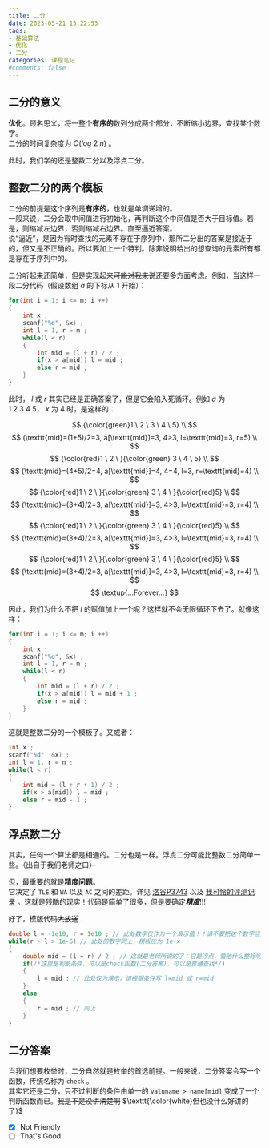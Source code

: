 ```yaml
---
title: 二分
date: 2023-05-21 15:22:53
tags:
- 基础算法
- 优化
- 二分
categories: 课程笔记
#comments: false
---
```


## 二分的意义
**优化**。顾名思义，将一整个**有序的**数列分成两个部分，不断缩小边界，查找某个数字。  
二分的时间复杂度为 $O(log\ 2\ n)$ 。

此时，我们学的还是整数二分以及浮点二分。

## 整数二分的两个模板
二分的前提是这个序列是**有序的**，也就是单调递增的。  
一般来说，二分会取中间值进行初始化，再判断这个中间值是否大于目标值。若是，则缩减左边界，否则缩减右边界。直至逼近答案。  
说“逼近”，是因为有时查找的元素不存在于序列中，那所二分出的答案是接近于的，但又是不正确的。所以要加上一个特判。除非说明给出的想查询的元素所有都是存在于序列中的。

<!--more-->

二分听起来还简单，但是实现起来~~可能对我来说~~还要多方面考虑。例如，当这样一段二分代码（假设数组 $a$ 的下标从 $1$ 开始）：
```cpp
for(int i = 1; i <= m; i ++)
{
    int x ;
    scanf("%d", &x) ;
    int l = 1, r = m ;
    while(l < r)
    {
        int mid = (l + r) / 2 ;
        if(x > a[mid]) l = mid ;
        else r = mid ;
    }
}
```
此时， $l$ 或 $r$ 其实已经是正确答案了，但是它会陷入死循环。例如 $a$ 为 $1 \ 2 \ 3 \ 4 \ 5$， $x$ 为 $4$ 时，是这样的：

$$
{\color{green}1 \ 2 \ 3 \ 4 \ 5} \\
$$
$$
(\texttt{mid}=(1+5)/2=3, a[\texttt{mid}]=3, 4>3, l=\texttt{mid}=3, r=5) \\
$$
$$
{\color{red}1 \ 2 \ }{\color{green} 3 \ 4 \ 5} \\
$$
$$
(\texttt{mid}=(4+5)/2=4, a[\texttt{mid}]=4, 4=4, l=3, r=\texttt{mid}=4) \\
$$
$$
{\color{red}1 \ 2 \ }{\color{green} 3 \ 4 \ }{\color{red}5} \\
$$
$$
(\texttt{mid}=(3+4)/2=3, a[\texttt{mid}]=3, 4>3, l=\texttt{mid}=3, r=4) \\
$$
$$
{\color{red}1 \ 2 \ }{\color{green} 3 \ 4 \ }{\color{red}5} \\
$$
$$
(\texttt{mid}=(3+4)/2=3, a[\texttt{mid}]=3, 4>3, l=\texttt{mid}=3, r=4) \\
$$
$$
{\color{red}1 \ 2 \ }{\color{green} 3 \ 4 \ }{\color{red}5} \\
$$
$$
(\texttt{mid}=(3+4)/2=3, a[\texttt{mid}]=3, 4>3, l=\texttt{mid}=3, r=4) \\
$$
$$
\textup{...Forever...}
$$

因此，我们为什么不把 $l$ 的赋值加上一个呢？这样就不会无限循环下去了。就像这样：

```cpp
for(int i = 1; i <= m; i ++)
{
    int x ;
    scanf("%d", &x) ;
    int l = 1, r = m ;
    while(l < r)
    {
        int mid = (l + r) / 2 ;
        if(x > a[mid]) l = mid + 1 ;
        else r = mid ;
    }
}
```
这就是整数二分的一个模板了。又或者：
```cpp
int x ;
scanf("%d", &x) ;
int l = 1, r = n ;
while(l < r)
{
    int mid = (l + r + 1) / 2 ;
    if(x > a[mid]) l = mid ;
    else r = mid - 1 ;
}
```

## 浮点数二分
其实，任何一个算法都是相通的。二分也是一样。浮点二分可能比整数二分简单一些。~~（出自于我们老师之口）~~

但，最重要的就是**精度问题**。  
它决定了 ${\texttt{TLE}}$ 和 $\texttt{WA}$ 以及 $\texttt{AC}$ 之间的差距。详见 [洛谷P3743](https://www.luogu.com.cn/problem/P3743) 以及 [我可怜的评测记录](https://www.luogu.com.cn/record/list?user=857826&pid=P3743&language=28&orderBy=0&status=&page=1) 。这就是残酷的现实！代码是简单了很多，但是要确定***精度***!!!

好了，模版代码~~大放送~~：
```cpp
double l = -1e10, r = 1e10 ; // 此处数字仅作为一个演示值！！请不要把这个数字当成固定的写法，此处的数字应为题目提供的数据。
while(r - l > 1e-6) // 此处的数字同上，模板应为 1e-x
{
    double mid = (l + r) / 2 ; // 这就是老师所说的了：它是浮点，管他什么整除呢，除就是了！！！什么 mid r l ++ -- 的，去它的！！ (doge)
    if(/*这里是判断条件，可以是check函数(二分答案)，可以是普通查找*/)
    {
        l = mid ; // 此处仅为演示，请根据条件写 l=mid 或 r=mid
    }
    else
    {
        r = mid ; // 同上
    }
}
```

## 二分答案
当我们想要枚举时，二分自然就是枚举的首选前提。一般来说，二分答案会写一个函数，传统名称为 `check` 。  
其实它还是二分，只不过判断的条件由单一的 `valuname > name[mid]` 变成了一个判断函数而已。~~我是不是没讲清楚啊~~ $\texttt{\color{white}但也没什么好讲的了}$  
- [x] Not Friendly
- [ ] That's Good